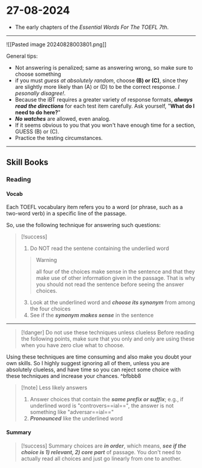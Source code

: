 # 27-08-2024

- The early chapters of the *Essential Words For The TOEFL 7th*.

---

![[Pasted image 20240828003801.png]]

General tips:
- Not answering is penalized; same as answering wrong, so make sure to choose something
- if you must *guess at absolutely random*, choose **(B) or (C)**, since they are slightly more likely than (A) or (D) to be the correct response. *I pesonally disagree!*.
- Because the iBT requires a greater variety of response formats, ***always read the directions*** for each test item carefully. Ask yourself, "**What do I need to do here?**"
- ***No watches*** are allowed, even analog.
- If it seems obvious to you that you won't have enough time for a section, GUESS (B) or (C).
- Practice the testing circumstances.

---

## Skill Books
### Reading

#### Vocab
Each TOEFL vocabulary item refers you to a word (or phrase, such as a two-word verb) in a specific line of the passage.

So, use the following technique for answering such questions:

>[!success]
>1. Do NOT read the sentene containing the underlied word
>>>[!warning]
>> all four of the choices make sense in the sentence and that they make use of other information given in the passage. That is why you should not read the sentence before seeing the answer choices.
>3. Look at the underlined word and ***choose its synonym*** from among the four choices
>4. See if the ***synonym makes sense*** in the sentence

---

>[!danger] Do not use these techniques unless clueless
>Before reading the following points, make sure that you only and only are using these when you have zero clue what to choose. 

Using these techniques are time consuming and also make you doubt your own skills. So I highly suggest ignoring all of them, unless you are absolutely clueless, and have time so you can reject some choice with these techniques and increase your chances. ^bfbbb8

>[!note] Less likely answers
>1. Answer choices that contain the ***same prefix or suffix***; e.g., if underlined word is "controvers==ial==", the answer is not something like "adversar==ial=="
>2. ***Pronounced*** like the underlined word

#### Summary

>[!success]
>Summary choices are ***in order***, which means, ***see if the choice is 1) relevant, 2) core part*** of passage. You don't need to actually read all choices and just go linearly from one to another.

